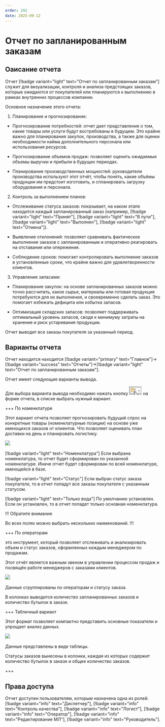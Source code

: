 ```yaml
---
order: 292
date: 2025-09-12
---
```

# Отчет по запланированным заказам

## Оаисание отчета

Отчет [!badge variant="light" text="Отчет по запланированным заказам"] служит для визуализации, контроля и анализа предстоящих заказов, которые ожидаются от покупателей или 
планируются к выполнению в рамках внутренних процессов компании.

Основное назначение этого отчета:

1. Планирование и прогнозирование:

- Прогнозирование потребностей: отчет дает представление о том, какие товары или услуги будут востребованы в будущем. 
Это крайне важно для планирования закупок, производства, а также для оценки необходимости найма дополнительного персонала или использования ресурсов.

- Прогнозирование объемов продаж: позволяет оценить ожидаемые объемы выручки и прибыли в будущих периодах.

- Планирование производственных мощностей: руководители производства используют этот отчёт, чтобы понять, какие объёмы продукции им предстоит изготовить, и спланировать загрузку оборудования и персонала.

2. Контроль за выполнением планов:

- Отслеживание статуса заказов: показывает, на каком этапе находится каждый запланированный заказ (например, [!badge variant="light" text="Принят"], [!badge variant="light" text="В пути"], [!badge variant="light" text="Выполнен"], [!badge variant="light" text="Отмена"]).

- Выявление отклонений: позволяет сравнивать фактическое выполнение заказов с запланированным и оперативно реагировать на отставания или опережения.

- Соблюдение сроков: помогает контролировать выполнение заказов в установленные сроки, что крайне важно для удовлетворенности клиентов.

3. Управление запасами:

- Планирование закупок: на основе запланированных заказов можно точно рассчитать, какое сырье, материалы или готовая продукция потребуются для их выполнения, и своевременно сделать заказ. Это помогает избежать дефицита или избытка запасов.

- Оптимизация складских запасов: позволяет поддерживать оптимальный уровень запасов, сводя к минимуму затраты на хранение и риск устаревания продукции.

Отчет выводит все заказы покупателя за указанный период.

## Варианты отчета

Отчет находится находится [!badge variant="primary" text="Главное"]->[!badge variant="success" text="Отчеты"]->[!badge variant="light" text="Отчет по запланированным заказам"].

Отчет имеет следующие варианты вывода.

Для выбора варианта вывода необходимо нажать кнопку ![](\images\изменения\долги.jpg) на форме отчета, в списке выбрать нужный вариант.

+++ По номенклатуре

Этот вариант отчета позволяет прогнозировать будущий спрос на конкретные товары (номенклатурные позиции) на основе уже имеющихся заказов от клиентов.
Что позволяет оценивать план доставки на день и планировать логистику.

![](/images/Отчет_заказы_номенклатура.jpg)

[!badge variant="light" text="Номенклатура"] Если выбрана номенклатура, то отчет будет сформирован по указанной номенклатуре. Иначе отчет будет сформирован по всей номенклатуре, имеющейся в базе.

[!badge variant="light" text="Статус"] Если выбран статус заказа покупателя, то в отчет попадут все заказы покупателя с указанным статусом. 

[!badge variant="light" text="Только вода"] По умолчанию установлен. Если он установлен, то в отчет попадет только основная номенклатура.

!!! Обратите внимание

Во всех полях можно выбрать нескольких наименований.
!!!

+++ По операторам

это инструмент, который позволяет отслеживать и анализировать объем и статус заказов, оформленных каждым менеджером по продажам.

Этот отчёт является важным звеном в управлении процессом продаж и посвящён работе менеджеров с заказами клиентов.

![](/images/Отчет_заказы_операторы.jpg)

Данные сгруппированы по операторам и статусу заказа. 

В колонках выводится количество запланированных заказов и количество бутылок в заказе.

+++ Табличный вариант

Этот формат позволяет компактно представить основные показатели и упрощает анализ данных.

![](/images/Отчет_заказы_табличный.jpg)

Данные представлены в виде таблицы.

Статусы заказов вынесены в колонки, каждая из которых содержит количество бутылок в заказе и общее количество заказов.

+++

## Права доступа

Отчет доступен пользователям, которым назначена одна из ролей: [!badge variant="info" text="Диспетчер"], [!badge variant="info" text="Контроль качества"], [!badge variant="info" text="Логист"], [!badge variant="info" text="Оператор"], [!badge variant="info" text="Редактирование МЛ"], [!badge variant="info" text="Руководитель"].


